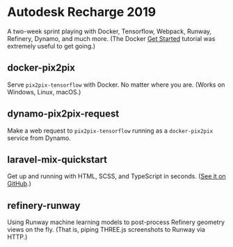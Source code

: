 # Autodesk Recharge 2019

A two-week sprint playing with Docker, Tensorflow, Webpack, Runway, Refinery, Dynamo, and much more. (The Docker [Get Started](https://docs.docker.com/get-started/) tutorial was extremely useful to get going.)

## docker-pix2pix

Serve `pix2pix-tensorflow` with Docker. No matter where you are. (Works on Windows, Linux, macOS.)

## dynamo-pix2pix-request

Make a web request to `pix2pix-tensorflow` running as a `docker-pix2pix` service from Dynamo.

## laravel-mix-quickstart

Get up and running with HTML, SCSS, and TypeScript in seconds. ([See it on GitHub](https://github.com/nonoesp/laravel-mix-quickstart).)

## refinery-runway

Using Runway machine learning models to post-process Refinery geometry views on the fly. (That is, piping THREE.js screenshots to Runway via HTTP.)
